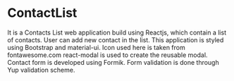 # ContactList

It is a Contacts List web application build using Reactjs, which contain a list of contacts. User can add new contact in the list. 
This application is styled using Bootstrap and material-ui.
Icon used here is taken from fontawesome.com
react-modal is used to create the reusable modal.
Contact form is developed using Formik.
Form validation is done through Yup validation scheme.
 
